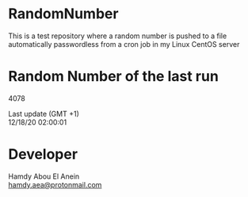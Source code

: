 # RandomNumber    
This is a test repository where a random number is pushed to a file automatically passwordless from a cron job in my Linux CentOS server    
# Random Number of the last run   
4078
      
Last update (GMT +1)    
12/18/20 02:00:01
# Developer    
Hamdy Abou El Anein   
hamdy.aea@protonmail.com
